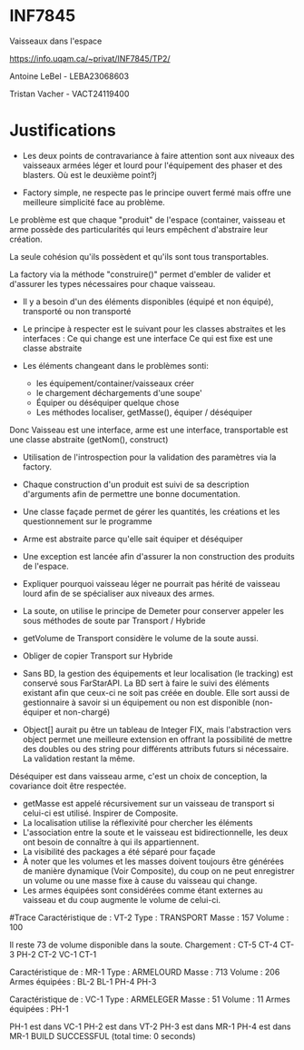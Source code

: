 # INF7845
Vaisseaux dans l'espace

https://info.uqam.ca/~privat/INF7845/TP2/


Antoine LeBel - LEBA23068603

Tristan Vacher - VACT24119400

Justifications
==============

- Les deux points de contravariance à faire attention sont aux niveaux des vaisseaux armées léger et lourd pour l'équipement des phaser et des blasters.
    Où est le deuxième point?j

- Factory simple, ne respecte pas le principe ouvert fermé mais offre
une meilleure simplicité face au problème.

Le problème est que chaque "produit" de l'espace (container, vaisseau et
arme possède des particularités qui leurs empêchent d'abstraire leur
création.

La seule cohésion qu'ils possèdent et qu'ils sont tous transportables.

La factory via la méthode "construire()" permet d'embler de valider et d'assurer les types nécessaires pour chaque vaisseau.

- Il y a besoin d'un des éléments disponibles (équipé et non équipé), transporté ou non transporté

- Le principe à respecter est le suivant pour les classes abstraites et les interfaces :
    Ce qui change est une interface
    Ce qui est fixe est une classe abstraite

- Les éléments changeant dans le problèmes sonti: 
    - les équipement/container/vaisseaux créer
    - le chargement déchargements d'une soupe'
    - Équiper ou déséquiper quelque chose
    - Les méthodes localiser, getMasse(), équiper / déséquiper


Donc
Vaisseau est une interface, arme est une interface, transportable est une classe abstraite (getNom(), construct) 

- Utilisation de l'introspection pour la validation des paramètres via la factory.

- Chaque construction d'un produit est suivi de sa description d'arguments afin de permettre une bonne documentation.

- Une classe façade permet de gérer les quantités, les créations et les questionnement sur le programme
- Arme est abstraite parce qu'elle sait équiper et déséquiper

- Une exception est lancée afin d'assurer la non construction des produits de l'espace.

- Expliquer pourquoi vaisseau léger ne pourrait pas hérité de vaisseau lourd afin de se spécialiser aux niveaux des armes.

- La soute, on utilise le principe de Demeter pour conserver appeler les sous méthodes de soute par Transport / Hybride

- getVolume de Transport considère le volume de la soute aussi.

- Obliger de copier Transport sur Hybride

- Sans BD, la gestion des équipements et leur localisation (le tracking) est conservé sous FarStarAPI. La BD sert à faire le suivi des éléments existant afin que ceux-ci ne soit pas créée en double. Elle sort aussi de gestionnaire à savoir si un équipement ou non est disponible (non-équiper et non-chargé)

- Object[] aurait pu être un tableau de Integer FIX, mais l'abstraction vers object permet une meilleure extension en offrant la possibilité de mettre des doubles ou des string pour différents attributs futurs si nécessaire. La validation restant la même.

Déséquiper est dans vaisseau arme, c'est un choix de conception, la covariance doit être respectée.

- getMasse est appelé récursivement sur un vaisseau de transport si celui-ci est utilisé. Inspirer de Composite.
- La localisation utilise la réflexivité pour chercher les éléments
- L'association entre la soute et le vaisseau est bidirectionnelle, les deux ont besoin de connaître à qui ils appartiennent.
- La visibilité des packages a été séparé pour façade
- À noter que les volumes et les masses doivent toujours être générées de manière dynamique (Voir Composite), du coup on ne peut enregistrer un volume ou une masse fixe à cause du vaisseau qui change.
- Les armes équipées sont considérées comme étant externes au vaisseau et du coup augmente le volume de celui-ci.

#Trace
Caractéristique de : VT-2
Type : TRANSPORT
Masse : 157
Volume : 100

Il reste 73 de volume disponible dans la soute.
Chargement :
CT-5
CT-4
CT-3
PH-2
CT-2
VC-1
CT-1


Caractéristique de : MR-1
Type : ARMELOURD
Masse : 713
Volume : 206
Armes équipées : 
BL-2
BL-1
PH-4
PH-3


Caractéristique de : VC-1
Type : ARMELEGER
Masse : 51
Volume : 11
Armes équipées : 
PH-1


PH-1 est dans VC-1
PH-2 est dans VT-2
PH-3 est dans MR-1
PH-4 est dans MR-1
BUILD SUCCESSFUL (total time: 0 seconds)
